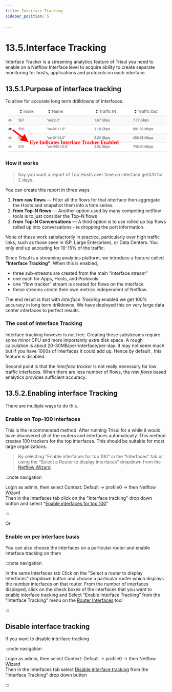 ```yaml
---
title: Interface Tracking
sidebar_position: 5

---
```


# 13.5.Interface Tracking

Interface Tracker is a streaming analytics feature of Trisul you need to
enable on a Netflow Interface level to acquire ability to create
separate monitoring for hosts, applications and protocols on each
interface.

## 13.5.1.Purpose of interface tracking

To allow for accurate long term drilldowns of interfaces.

![](images/iftrack-eye.png)

### How it works

>  Say you want a report of Top Hosts over time on interface ge/0/0 for 2 days.

You can create this report in three ways

1. **from raw flows** — Filter all the flows for that interface then
   aggregate the Hosts and snapshot them into a time series.
2. **from Top-N flows** — Another option used by many competing netflow
   tools is to just consider the Top-N flows
3. **from Top-N Conversations** — A third option is to use rolled up
   top flows rolled up into conversations - ie dropping the port
   information.

None of these work satisfactorily in practice, particularly over high
traffic links, such as those seen in ISP, Large Enterprises, or Data
Centers. You only end up accouting for 10-15% of the traffic.

Since Trisul is a streaming analytics platform, we introduce a feature
called **“Interface Tracking”**. When this is enabled,

- three sub-streams are created from the main “interface stream”
- one each for Apps, Hosts, and Protocols
- one “flow tracker” stream is created for flows on the interface
- these streams create their own metrics independent of Netflow

The end result is that with *Interface Tracking* enabled we get 100%
accuracy in long term drilldowns. We have deployed this on very large
data center interfaces to perfect results.

### The cost of Interface Tracking

Interface tracking however is not free. Creating these substreams
require some minor CPU and more importantly extra disk space. A rough
calculation is about 20-30MB/per-interface/per-day. It may not seem much
but if you have 1000s of interfaces it could add up. Hence by default ,
this feature is disabled.

Second point is that the *interface tracker* is not really necessary for low
traffic interfaces. When there are less number of flows, the *raw flows*
based analytics provides sufficient accuracy.

## 13.5.2.Enabling interface Tracking

There are multiple ways to do this.

### Enable on Top-100 interfaces

This is the recommended method. After running Trisul for a while it
would have discovered all of the routers and interfaces automatically.
This method creates 100 trackers for the top interfaces. This should be
suitable for most large organizations.

> By selecting “Enable interfaces for top 100” in the “Interfaces” tab or using the “Select a Router to display interfaces” dropdown from the [Netflow Wizard](netflow_wizard.html#interfaces_)

:::note navigation

Login as admin, then select Context: Default -\> profile0 -\> then
Netflow Wizard  
Then in the Interfaces tab click on the "Interface tracking" drop down button and select "[Enable interfaces for top 100](routers_and_interfaces.html)"

:::

Or

### Enable on per interface basis

You can also choose the interfaces on a particular router and enable interface tracking on them

:::note navigation

In the same Interfaces tab Click on the "Select a router to display Interfaces" dropdown button and choose a particular router which displays the number interfaces on that router. From the number of interfaces displayed, click on the check boxes of the interfaces that you want to enable interface tracking and Select “Enable Interface Tracking” from the "Interface Tracking" menu on the [Router Interfaces](routers_and_interfaces.html) tool

:::

## Disable interface tracking

If you want to disable interface tracking

:::note navigation

Login as admin, then select Context: Default -\> profile0 -\> then
Netflow Wizard  
Then in the Interfaces tab select [Disable interface
tracking](routers_and_interfaces.html) from the "Interface Tracking" drop down button

:::
